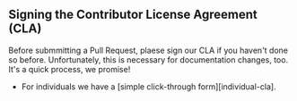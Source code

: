 ## <a name="cla"></a> Signing the Contributor License Agreement (CLA)

Before submmitting a Pull Request, plaese sign our CLA if you haven't done so before. Unfortunately, this is necessary for documentation changes, too.
It's a quick process, we promise!

* For individuals we have a [simple click-through form][individual-cla].
